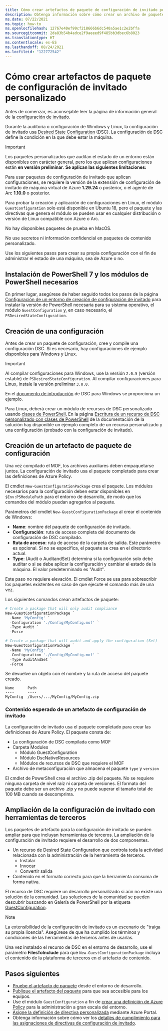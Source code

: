 ```yaml
---
title: Cómo crear artefactos de paquete de configuración de invitado personalizado
description: Obtenga información sobre cómo crear un archivo de paquete de configuración de invitado.
ms.date: 07/22/2021
ms.topic: how-to
ms.openlocfilehash: 12767e40ef99cf218666b6dc540a5ae1c2e2bffa
ms.sourcegitcommit: 2da83b54b4adce2f9aeeed9f485bb3dbec6b8023
ms.translationtype: HT
ms.contentlocale: es-ES
ms.lasthandoff: 08/24/2021
ms.locfileid: "122772542"
---
```

# <a name="how-to-create-custom-guest-configuration-package-artifacts"></a>Cómo crear artefactos de paquete de configuración de invitado personalizado

Antes de comenzar, es aconsejable leer la página de información general de la [configuración de invitado](../concepts/guest-configuration.md).

Durante la auditoría o configuración de Windows y Linux, la configuración de invitado usa [Desired State Configuration](/powershell/scripting/dsc/overview/overview) (DSC). La configuración de DSC define la condición en la que debe estar la máquina.

> [!IMPORTANT]
> Los paquetes personalizados que auditan el estado de un entorno están disponibles con carácter general, pero los que aplican configuraciones están **en versión preliminar**. **Se aplican las siguientes limitaciones:**
> 
> Para usar paquetes de configuración de invitado que aplican configuraciones, se requiere la versión de la extensión de configuración de invitado de máquina virtual de Azure **1.29.24** o posterior, o el agente de Arc **1.10.0** o posterior.
> 
> Para probar la creación y aplicación de configuraciones en Linux, el módulo `GuestConfiguration` solo está disponible en Ubuntu 18, pero el paquete y las directivas que genera el módulo se pueden usar en cualquier distribución o versión de Linux compatible con Azure o Arc.
>
> No hay disponibles paquetes de prueba en MacOS.
> 
> No use secretos ni información confidencial en paquetes de contenido personalizado.

Use los siguientes pasos para crear su propia configuración con el fin de administrar el estado de una máquina, sea de Azure o no.

## <a name="install-powershell-7-and-required-powershell-modules"></a>Instalación de PowerShell 7 y los módulos de PowerShell necesarios

En primer lugar, asegúrese de haber seguido todos los pasos de la página [Configuración de un entorno de creación de configuración de invitado](./guest-configuration-create-setup.md) para instalar la versión de PowerShell necesaria para su sistema operativo, el módulo `GuestConfiguration` y, en caso necesario, el `PSDesiredStateConfiguration`.

## <a name="author-a-configuration"></a>Creación de una configuración

Antes de crear un paquete de configuración, cree y compile una configuración DSC.
Si es necesario, hay configuraciones de ejemplo disponibles para Windows y Linux.

> [!IMPORTANT]
> Al compilar configuraciones para Windows, use la versión `2.0.5` (versión estable) de `PSDesiredStateConfiguration`. Al compilar configuraciones para Linux, instale la versión preliminar `3.0.0`.

En el [documento de introducción](/powershell/scripting/dsc/getting-started/wingettingstarted#define-a-configuration-and-generate-the-configuration-document) de DSC para Windows se proporciona un ejemplo.

Para Linux, deberá crear un módulo de recursos de DSC personalizado usando [clases de PowerShell](/powershell/scripting/dsc/resources/authoringResourceClass).
En la página [Escritura de un recurso de DSC personalizado con clases de PowerShell](/powershell/scripting/dsc/resources/authoringResourceClass) de la documentación de la solución hay disponible un ejemplo completo de un recurso personalizado y una configuración (probado con la configuración de invitado).

## <a name="create-a-configuration-package-artifact"></a>Creación de un artefacto de paquete de configuración

Una vez compilado el MOF, los archivos auxiliares deben empaquetarse juntos.
La configuración de invitado usa el paquete completado para crear las definiciones de Azure Policy.

El cmdlet `New-GuestConfigurationPackage` crea el paquete. Los módulos necesarios para la configuración deben estar disponibles en `$Env:PSModulePath` para el entorno de desarrollo, de modo que los comandos del módulo puedan agregarlos al paquete.

Parámetros del cmdlet `New-GuestConfigurationPackage` al crear el contenido de Windows:

- **Name**: nombre del paquete de configuración de invitado.
- **Configuración**: ruta de acceso completa del documento de configuración de DSC compilado.
- **Ruta de acceso**: ruta de acceso de la carpeta de salida. Este parámetro es opcional. Si no se especifica, el paquete se crea en el directorio actual.
- **Type**: (Audit o AuditandSet) determina si la configuración solo debe auditar o si se debe aplicar la configuración y cambiar el estado de la máquina. El valor predeterminado es "Audit".

Este paso no requiere elevación. El cmdlet Force se usa para sobrescribir los paquetes existentes en caso de que ejecute el comando más de una vez.

Los siguientes comandos crean artefactos de paquete:

```powershell
# Create a package that will only audit compliance
New-GuestConfigurationPackage `
  -Name 'MyConfig' `
  -Configuration './Config/MyConfig.mof' `
  -Type Audit `
  -Force
```

```powershell
# Create a package that will audit and apply the configuration (Set)
New-GuestConfigurationPackage `
  -Name 'MyConfig' `
  -Configuration './Config/MyConfig.mof' `
  -Type AuditAndSet `
  -Force
```

Se devuelve un objeto con el nombre y la ruta de acceso del paquete creado.

```
Name      Path                                                    
----      ----                                                    
MyConfig  /Users/.../MyConfig/MyConfig.zip
```

### <a name="expected-contents-of-a-guest-configuration-artifact"></a>Contenido esperado de un artefacto de configuración de invitado

La configuración de invitado usa el paquete completado para crear las definiciones de Azure Policy. El paquete consta de:

- La configuración de DSC compilada como MOF
- Carpeta Modules
  - Módulo GuestConfiguration
  - Módulo DscNativeResources
  - Módulos de recursos de DSC que requiere el MOF
- Archivo de metaconfiguración que almacena el paquete `type` y `version`

El cmdlet de PowerShell crea el archivo .zip del paquete. No se requiere ninguna carpeta de nivel raíz ni carpeta de versiones. El formato del paquete debe ser un archivo .zip y no puede superar el tamaño total de 100 MB cuando se descomprima.

## <a name="extending-guest-configuration-with-third-party-tools"></a>Ampliación de la configuración de invitado con herramientas de terceros

Los paquetes de artefacto para la configuración de invitado se pueden ampliar para que incluyan herramientas de terceros. La ampliación de la configuración de invitado requiere el desarrollo de dos componentes.

- Un recurso de Desired State Configuration que controla toda la actividad relacionada con la administración de la herramienta de terceros.
  - Instalar
  - Invocar
  - Convertir salida
- Contenido en el formato correcto para que la herramienta consuma de forma nativa.

El recurso de DSC requiere un desarrollo personalizado si aún no existe una solución de la comunidad. Las soluciones de la comunidad se pueden descubrir buscando en Galería de PowerShell por la etiqueta [GuestConfiguration](https://www.powershellgallery.com/packages?q=Tags%3A%22GuestConfiguration%22).

> [!NOTE]
> La extensibilidad de la configuración de invitado es un escenario de "traiga su propia licencia". Asegúrese de que ha cumplido los términos y condiciones de las herramientas de terceros antes de usarlas.

Una vez instalado el recurso de DSC en el entorno de desarrollo, use el parámetro **FilesToInclude** para que `New-GuestConfigurationPackage` incluya el contenido de la plataforma de terceros en el artefacto de contenido.

## <a name="next-steps"></a>Pasos siguientes

- [Pruebe el artefacto de paquete](./guest-configuration-create-test.md) desde el entorno de desarrollo.
- [Publique el artefacto del paquete](./guest-configuration-create-publish.md) para que sea accesible para los equipos.
- Use el módulo `GuestConfiguration` a fin de [crear una definición de Azure Policy](./guest-configuration-create-definition.md) para la administración a gran escala del entorno.
- [Asigne la definición de directiva personalizada](../assign-policy-portal.md) mediante Azure Portal.
- Obtenga información sobre cómo ver los [detalles de cumplimiento para las asignaciones de directivas de configuración de invitado](./determine-non-compliance.md#compliance-details-for-guest-configuration).
